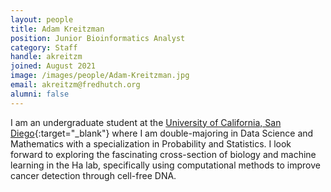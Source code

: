 ```yaml
---
layout: people
title: Adam Kreitzman
position: Junior Bioinformatics Analyst
category: Staff
handle: akreitzm
joined: August 2021
image: /images/people/Adam-Kreitzman.jpg
email: akreitzm@fredhutch.org
alumni: false
---
```


I am an undergraduate student at the [University of California, San Diego](https://ucsd.edu/){:target="_blank"} where I am double-majoring in Data Science and Mathematics with a specialization in Probability and Statistics. I look forward to exploring the fascinating cross-section of biology and machine learning in the Ha lab, specifically using computational methods to improve cancer detection through cell-free DNA.
